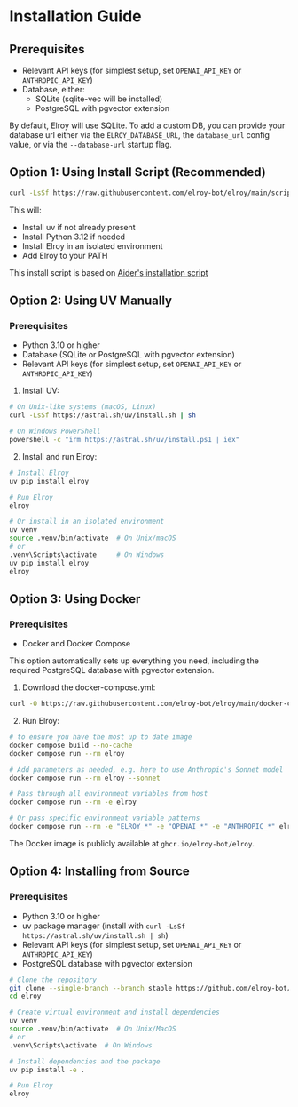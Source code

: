 # Installation Guide

## Prerequisites

- Relevant API keys (for simplest setup, set `OPENAI_API_KEY` or `ANTHROPIC_API_KEY`)
- Database, either:
    - SQLite (sqlite-vec will be installed)
    - PostgreSQL with pgvector extension

By default, Elroy will use SQLite. To add a custom DB, you can provide your database url either via the `ELROY_DATABASE_URL`, the `database_url` config value, or via the `--database-url` startup flag.

## Option 1: Using Install Script (Recommended)

```bash
curl -LsSf https://raw.githubusercontent.com/elroy-bot/elroy/main/scripts/uv-installer.sh | sh
```

This will:
- Install uv if not already present
- Install Python 3.12 if needed
- Install Elroy in an isolated environment
- Add Elroy to your PATH

This install script is based on [Aider's installation script](https://aider.chat/2025/01/15/uv.html)

## Option 2: Using UV Manually

### Prerequisites
- Python 3.10 or higher
- Database (SQLite or PostgreSQL with pgvector extension)
- Relevant API keys (for simplest setup, set `OPENAI_API_KEY` or `ANTHROPIC_API_KEY`)

1. Install UV:
```bash
# On Unix-like systems (macOS, Linux)
curl -LsSf https://astral.sh/uv/install.sh | sh

# On Windows PowerShell
powershell -c "irm https://astral.sh/uv/install.ps1 | iex"
```

2. Install and run Elroy:
```bash
# Install Elroy
uv pip install elroy

# Run Elroy
elroy

# Or install in an isolated environment
uv venv
source .venv/bin/activate  # On Unix/macOS
# or
.venv\Scripts\activate     # On Windows
uv pip install elroy
elroy
```

## Option 3: Using Docker

### Prerequisites
- Docker and Docker Compose

This option automatically sets up everything you need, including the required PostgreSQL database with pgvector extension.

1. Download the docker-compose.yml:
```bash
curl -O https://raw.githubusercontent.com/elroy-bot/elroy/main/docker-compose.yml
```

2. Run Elroy:
```bash
# to ensure you have the most up to date image
docker compose build --no-cache
docker compose run --rm elroy

# Add parameters as needed, e.g. here to use Anthropic's Sonnet model
docker compose run --rm elroy --sonnet

# Pass through all environment variables from host
docker compose run --rm -e elroy

# Or pass specific environment variable patterns
docker compose run --rm -e "ELROY_*" -e "OPENAI_*" -e "ANTHROPIC_*" elroy
```

The Docker image is publicly available at `ghcr.io/elroy-bot/elroy`.

## Option 4: Installing from Source

### Prerequisites
- Python 3.10 or higher
- uv package manager (install with `curl -LsSf https://astral.sh/uv/install.sh | sh`)
- Relevant API keys (for simplest setup, set `OPENAI_API_KEY` or `ANTHROPIC_API_KEY`)
- PostgreSQL database with pgvector extension

```bash
# Clone the repository
git clone --single-branch --branch stable https://github.com/elroy-bot/elroy.git
cd elroy

# Create virtual environment and install dependencies
uv venv
source .venv/bin/activate  # On Unix/MacOS
# or
.venv\Scripts\activate  # On Windows

# Install dependencies and the package
uv pip install -e .

# Run Elroy
elroy
```
